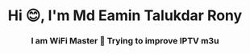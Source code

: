 
<h1 align="center">Hi 😊, I'm Md Eamin Talukdar Rony</h1>
<h3 align="center">I am WiFi Master 📡 Trying to improve IPTV m3u</h3>
